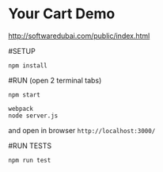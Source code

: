 # Your Cart Demo
http://softwaredubai.com/public/index.html

#SETUP
```
npm install
```

#RUN (open 2 terminal tabs)
```
npm start

webpack
node server.js
```
and open in browser `http://localhost:3000/`
 
#RUN TESTS
```
npm run test
```